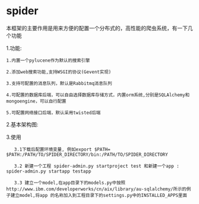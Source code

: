 spider
======

本框架的主要作用是用来方便的配置一个分布式的，高性能的爬虫系统，有一下几个功能

1.功能:


    1.内置一个pylucene作为默认的搜索引擎 
    
    2.添加web搜索功能,支持WSGI的协议(Gevent实现)
    
    3.支持可配置的消息队列，默认是Rabbitmq消息队列 
    
    4.可配置的数据库后端，可以自由选择数据库存储方式，内置orm系统,分别是SQLAlchemy和mongoengine，可以自行配置
    
    5.可配置网络接口后端，默认采用twisted后端


2.基本架构图:


3.使用

       3.1下载后配置环境变量, 例如export $PATH= $PATH:/PATH/TO/SPIDER_DIRECTORY/bin:/PATH/TO/SPIDER_DIRECTORY
       
       3.2 新建一个工程 spider-admin.py startproject test 和新建一个app : spider-admin.py startapp testapp 
       
       3.3 建立一个model,在app目录下的models.py中按照 http://www.ibm.com/developerworks/cn/aix/library/au-sqlalchemy/所示的例子建立model,将app 的名称加入到工程目录下的settings.py中的INSTALLED_APPS里面



